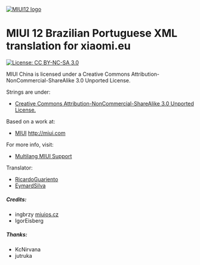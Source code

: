 [![MIUI12 logo](https://i.imgur.com/qLcFcYE.png)](https://xiaomi.eu/)

# MIUI 12 Brazilian Portuguese XML translation for xiaomi.eu

[![License: CC BY-NC-SA 3.0](https://img.shields.io/badge/license-CC%20BY--NC--SA%203.0-lightgrey.svg)](http://creativecommons.org/licenses/by-nc-sa/3.0/)

MIUI China is licensed under a Creative Commons Attribution-NonCommercial-ShareAlike 3.0 Unported License.

Strings are under:
- [Creative Commons Attribution-NonCommercial-ShareAlike 3.0 Unported License.](http://creativecommons.org/licenses/by-nc-sa/3.0/)

Based on a work at:
- [MIUI](http://miui.com)  http://miui.com

For more info, visit:
- [Multilang MIUI Support](http://xiaomi.eu) 

Translator: 
- [RicardoGuariento](https://www.facebook.com/ricardo.guariento)
- [EymardSilva](https://www.facebook.com/eymard.silva.9)

##### Credits:
- ingbrzy [miuios.cz](https://miuios.cz) 
- IgorEisberg


##### Thanks:
- KcNirvana
- jutruka